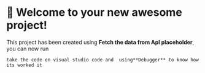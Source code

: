 # 🚀 Welcome to your new awesome project!

This project has been created using **Fetch the data from ApI placeholder**, you can now run

```
take the code on visual studio code and  using**Debugger** to know how its worked it
```

